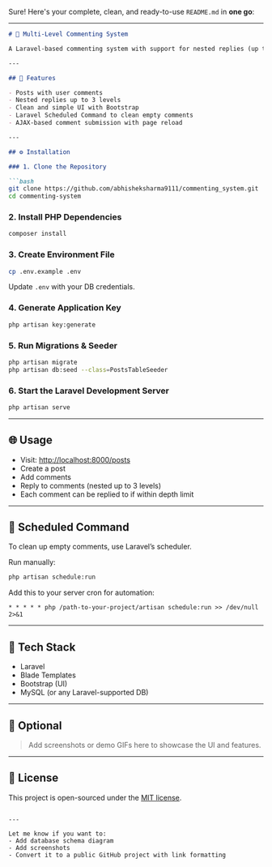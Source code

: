Sure! Here's your complete, clean, and ready-to-use `README.md` in **one go**:

---

````markdown
# 🧵 Multi-Level Commenting System

A Laravel-based commenting system with support for nested replies (up to 3 levels deep). Ideal for blogs, forums, or any content-based app.

---

## 🚀 Features

- Posts with user comments
- Nested replies up to 3 levels
- Clean and simple UI with Bootstrap
- Laravel Scheduled Command to clean empty comments
- AJAX-based comment submission with page reload

---

## ⚙️ Installation

### 1. Clone the Repository

```bash
git clone https://github.com/abhisheksharma9111/commenting_system.git
cd commenting-system
````

### 2. Install PHP Dependencies

```bash
composer install
```

### 3. Create Environment File

```bash
cp .env.example .env
```

Update `.env` with your DB credentials.

### 4. Generate Application Key

```bash
php artisan key:generate
```

### 5. Run Migrations & Seeder

```bash
php artisan migrate
php artisan db:seed --class=PostsTableSeeder
```

### 6. Start the Laravel Development Server

```bash
php artisan serve
```

---

## 🌐 Usage

* Visit: [http://localhost:8000/posts](http://localhost:8000/posts)
* Create a post
* Add comments
* Reply to comments (nested up to 3 levels)
* Each comment can be replied to if within depth limit

---

## 🧹 Scheduled Command

To clean up empty comments, use Laravel’s scheduler.

Run manually:

```bash
php artisan schedule:run
```

Add this to your server cron for automation:

```cron
* * * * * php /path-to-your-project/artisan schedule:run >> /dev/null 2>&1
```

---

## 🧰 Tech Stack

* Laravel
* Blade Templates
* Bootstrap (UI)
* MySQL (or any Laravel-supported DB)

---

## 📸 Optional

> Add screenshots or demo GIFs here to showcase the UI and features.

---

## 📄 License

This project is open-sourced under the [MIT license](LICENSE).

```

---

Let me know if you want to:
- Add database schema diagram
- Add screenshots
- Convert it to a public GitHub project with link formatting
```
